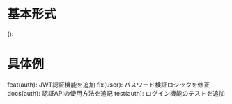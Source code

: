 # 基本形式
<type>(<scope>): <description>

# 具体例
feat(auth): JWT認証機能を追加
fix(user): パスワード検証ロジックを修正
docs(auth): 認証APIの使用方法を追記
test(auth): ログイン機能のテストを追加
